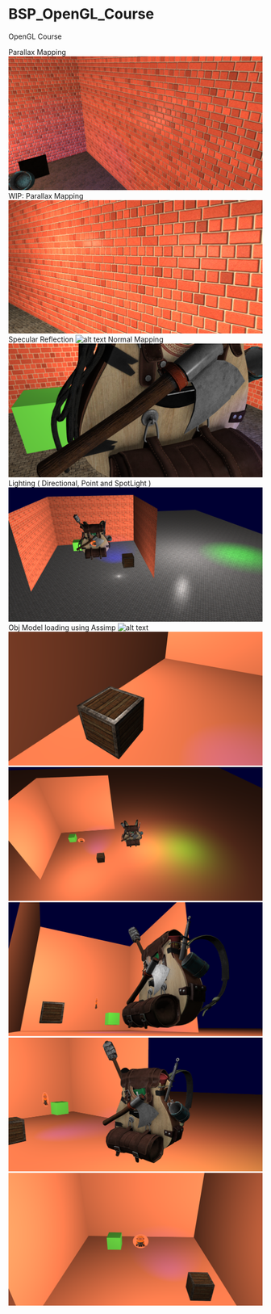 # BSP_OpenGL_Course

OpenGL Course

Parallax Mapping
![alt text](OpenGLScreenShots/11.PNG)
WIP: Parallax Mapping
![alt text](OpenGLScreenShots/10.PNG)
Specular Reflection
![alt text](OpenGLScreenShots/9.PNG)
Normal Mapping
![alt text](OpenGLScreenShots/8.PNG)
Lighting ( Directional, Point and SpotLight )
![alt text](OpenGLScreenShots/7.PNG)
Obj Model loading using Assimp
![alt text](OpenGLScreenShots/6.PNG)
![alt text](OpenGLScreenShots/5.PNG)
![alt text](OpenGLScreenShots/4.PNG)
![alt text](OpenGLScreenShots/3.PNG)
![alt text](OpenGLScreenShots/2.PNG)
![alt text](OpenGLScreenShots/1.PNG)

